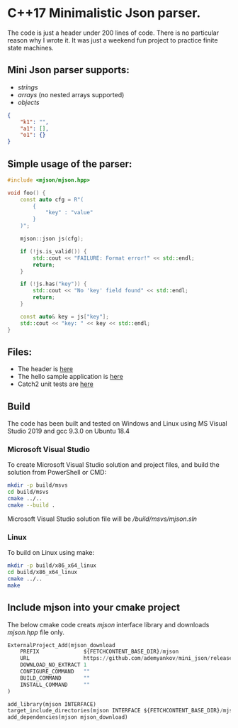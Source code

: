 # C++17 Minimalistic Json parser.

The code is just a header under 200 lines of code. There is no particular
reason why I wrote it. It was just a weekend fun project to practice finite
state machines.

## Mini Json parser supports:
- *strings*
- *arrays* (no nested arrays supported)
- *objects*

```json
{
    "k1": "",
    "a1": [],
    "o1": {}
}
```

## Simple usage of the parser:

```c++
#include <mjson/mjson.hpp>

void foo() {
    const auto cfg = R"(
        {
            "key" : "value"
        }
    )";

    mjson::json js(cfg);

    if (!js.is_valid()) {
        std::cout << "FAILURE: Format error!" << std::endl;
        return;
    }

    if (!js.has("key")) {
        std::cout << "No 'key' field found" << std::endl;
        return;
    }

    const auto& key = js["key"];
    std::cout << "key: " << key << std::endl;
}
```

## Files:
- The header is [here](/include/mjson/mjson.hpp)
- The hello sample application is [here](/apps/hello_mjson/src/hello_mjson.cpp)
- Catch2 unit tests are [here](/test/mjson_test/src/mjson_test.cpp)

## Build
The code has been built and tested on Windows and Linux using MS Visual Studio
2019 and gcc 9.3.0 on Ubuntu 18.4

### Microsoft Visual Studio
To create Microsoft Visual Studio solution and project files, and build the
solution from PowerShell or CMD:
```sh
mkdir -p build/msvs
cd build/msvs
cmake ../..
cmake --build .
```
Microsoft Visual Studio solution file will be */build/msvs/mjson.sln*

### Linux
To build on Linux using make:
```sh
mkdir -p build/x86_x64_linux
cd build/x86_x64_linux
cmake ../..
make
```

## Include mjson into your cmake project
The below cmake code creats *mjson* interface library and downloads _mjson.hpp_ file only.
```py
ExternalProject_Add(mjson_download
    PREFIX              ${FETCHCONTENT_BASE_DIR}/mjson
    URL                 https://github.com/ademyankov/mini_json/releases/download/v1.1/mjson.hpp
    DOWNLOAD_NO_EXTRACT 1
    CONFIGURE_COMMAND   ""
    BUILD_COMMAND       ""
    INSTALL_COMMAND     ""
)

add_library(mjson INTERFACE)
target_include_directories(mjson INTERFACE ${FETCHCONTENT_BASE_DIR}/mjson/src)
add_dependencies(mjson mjson_download)
```
